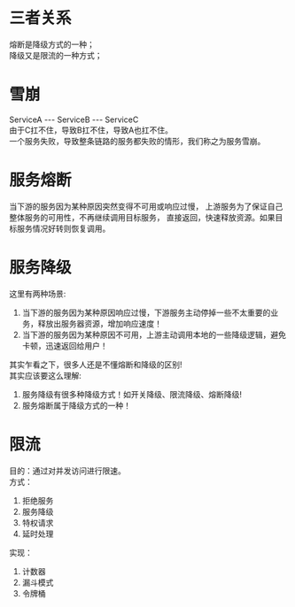 # 三者关系
熔断是降级方式的一种；  
降级又是限流的一种方式；

# 雪崩
ServiceA --- ServiceB --- ServiceC   
由于C扛不住，导致B扛不住，导致A也扛不住。   
一个服务失败，导致整条链路的服务都失败的情形，我们称之为服务雪崩。   

# 服务熔断
当下游的服务因为某种原因突然变得不可用或响应过慢，
上游服务为了保证自己整体服务的可用性，不再继续调用目标服务，
直接返回，快速释放资源。如果目标服务情况好转则恢复调用。

# 服务降级
这里有两种场景:
1. 当下游的服务因为某种原因响应过慢，下游服务主动停掉一些不太重要的业务，释放出服务器资源，增加响应速度！  
2. 当下游的服务因为某种原因不可用，上游主动调用本地的一些降级逻辑，避免卡顿，迅速返回给用户！

其实乍看之下，很多人还是不懂熔断和降级的区别!  
其实应该要这么理解:  
1. 服务降级有很多种降级方式！如开关降级、限流降级、熔断降级!
2. 服务熔断属于降级方式的一种！

# 限流
目的：通过对并发访问进行限速。   
方式：
1. 拒绝服务
2. 服务降级
3. 特权请求
4. 延时处理 

实现：
1. 计数器
2. 漏斗模式
3. 令牌桶